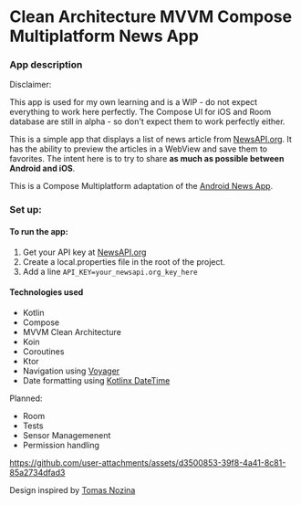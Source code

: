 # Clean Architecture MVVM Compose Multiplatform News App

### App description

Disclaimer: 

This app is used for my own learning and is a WIP - do not expect everything to work here perfectly.
The Compose UI for iOS and Room database are still in alpha - so don't expect them to work perfectly either.

This is a simple app that displays a list of news article from [NewsAPI.org](https://newsapi.org/).
It has the ability to preview the articles in a WebView and save them to favorites.
The intent here is to try to share **as much as possible between Android and iOS**.

This is a Compose Multiplatform adaptation of the [Android News App](https://github.com/nsmirosh/NewsApp). 

### Set up:

#### To run the app:
1. Get your API key at [NewsAPI.org](https://newsapi.org/)
2. Create a local.properties file in the root of the project.
3. Add a line `API_KEY=your_newsapi.org_key_here`

#### Technologies used

- Kotlin
- Compose
- MVVM Clean Architecture
- Koin
- Coroutines
- Ktor
- Navigation using [Voyager](https://voyager.adriel.cafe/)
- Date formatting using [Kotlinx DateTime](https://github.com/Kotlin/kotlinx-datetime)

Planned: 

- Room
- Tests
- Sensor Managemenent
- Permission handling

https://github.com/user-attachments/assets/d3500853-39f8-4a41-8c81-85a2734dfad3


Design inspired by [Tomas Nozina](https://dribbble.com/shots/15246621-Denn-k-N-News-App)
